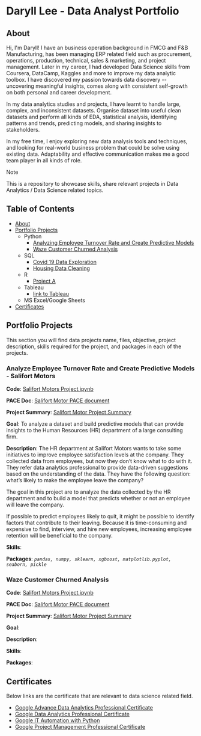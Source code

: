 # Daryll Lee - Data Analyst Portfolio

## About

Hi, I'm Daryll! I have an business operation background in FMCG and F&B Manufacturing, has been managing ERP related field such as procurement, operations, production, technical, sales & marketing, and project management. Later in my career, I had developed Data Science skills from Coursera, DataCamp, Kaggles and more to improve my data analytic toolbox. I have discovered my passion towards data discovery -- uncovering meaningful insights, comes along with consistent self-growth on both personal and career development. 

In my data analytics studies and projects, I have learnt to handle large, complex, and inconsistent datasets. Organise dataset into useful clean datasets and perform all kinds of EDA, statistical analysis, identifying patterns and trends, predicting models, and sharing insights to stakeholders.

In my free time, I enjoy exploring new data analysis tools and techniques, and looking for real-world business problem that could be solve using existing data. Adaptability and effective communication makes me a good team player in all kinds of role.

> [!NOTE] 
> This is a repository to showcase skills, share relevant projects in Data Analytics / Data Science related topics.

## Table of Contents

- [About](#about)
- [Portfolio Projects](#portfolio-projects)
  - Python
    - [Analyzing Employee Turnover Rate and Create Predictive Models](#analyze-employee-turnover-rate-and-create-predictive-models-salifort-motors) 
    - [Waze Customer Churned Analysis]()
  - SQL
    - [Covid 19 Data Exploration]()
    - [Housing Data Cleaning]()
  - R
    - [Project A]()
  - Tableau
    - [link to Tableau]()
  - MS Excel/Google Sheets
- [Certificates]()

## Portfolio Projects

This section you will find data projects name, files, objective, project description, skills required for the project, and packages in each of the projects.

### Analyze Employee Turnover Rate and Create Predictive Models - Salifort Motors

**Code**: [Salifort Motors Project.ipynb](https://github.com/Daryll05351/portfolio/blob/main/Salifort%20Motors%20Project.ipynb)

**PACE Doc**: [Salifort Motor PACE document]()

**Project Summary**: [Salifort Motor Project Summary]()

**Goal**: To analyze a dataset and build predictive models that can provide insights to the Human Resources (HR) department of a large consulting firm.

**Description**: The HR department at Salifort Motors wants to take some initiatives to improve employee satisfaction levels at the company. They collected data from employees, but now they don’t know what to do with it. They refer data analytics professional to provide data-driven suggestions based on the understanding of the data. They have the following question: what’s likely to make the employee leave the company?

The goal in this project are to analyze the data collected by the HR department and to build a model that predicts whether or not an employee will leave the company.

If possible to predict employees likely to quit, it might be possible to identify factors that contribute to their leaving. Because it is time-consuming and expensive to find, interview, and hire new employees, increasing employee retention will be beneficial to the company.

**Skills**:

**Packages**: _```pandas, numpy, sklearn, xgboost, matplotlib.pyplot, seaborn, pickle ```_


### Waze Customer Churned Analysis

**Code**: [Salifort Motors Project.ipynb](https://github.com/Daryll05351/portfolio/blob/main/Salifort%20Motors%20Project.ipynb)

**PACE Doc**: [Salifort Motor PACE document]()

**Project Summary**: [Salifort Motor Project Summary]()

**Goal**: 

**Description**: 

**Skills**:

**Packages**: 


## Certificates

Below links are the certificate that are relevant to data science related field.
- [Google Advance Data Analytics Professional Certificate]()
- [Google Data Analytics Professional Certificate]()
- [Google IT Automation with Python]()
- [Google Project Management Professional Certificate]()
